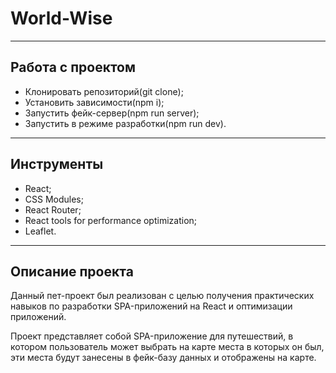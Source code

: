 # World-Wise 

---
## Работа с проектом
- Клонировать репозиторий(git clone);
- Установить зависимости(npm i);
- Запустить фейк-сервер(npm run server);
- Запустить в режиме разработки(npm run dev).

---
## Инструменты
- React;
- CSS Modules;
- React Router;
- React tools for performance optimization;
- Leaflet.

---
## Описание проекта
Данный пет-проект был реализован с целью получения практических навыков по разработки SPA-приложений на React и оптимизации приложений.

Проект представляет собой SPA-приложение для путешествий, в котором пользователь может выбрать на карте места в которых он был, эти места будут занесены в фейк-базу данных и отображены на карте.



